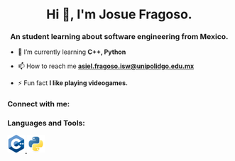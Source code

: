 <h1 align="center">Hi 👋, I'm Josue Fragoso.</h1>
<h3 align="center">An student learning about software engineering from Mexico.</h3>

- 🌱 I’m currently learning **C++, Python**

- 📫 How to reach me **asiel.fragoso.isw@unipolidgo.edu.mx**

- ⚡ Fun fact **I like playing videogames.**

<h3 align="left">Connect with me:</h3>
<p align="left">
</p>

<h3 align="left">Languages and Tools:</h3>
<p align="left"> <a href="https://www.w3schools.com/cpp/" target="_blank" rel="noreferrer"> <img src="https://raw.githubusercontent.com/devicons/devicon/master/icons/cplusplus/cplusplus-original.svg" alt="cplusplus" width="40" height="40"/> </a> <a href="https://www.python.org" target="_blank" rel="noreferrer"> <img src="https://raw.githubusercontent.com/devicons/devicon/master/icons/python/python-original.svg" alt="python" width="40" height="40"/> </a> </p>
